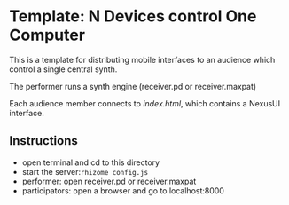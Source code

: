 # Template: N Devices control One Computer

This is a template for distributing mobile interfaces to an audience which control a single central synth.

The performer runs a synth engine (receiver.pd or receiver.maxpat)

Each audience member connects to *index.html*, which contains a NexusUI interface.




Instructions
--------------

- open terminal and cd to this directory
- start the server:`rhizome config.js` 
- performer: open receiver.pd or receiver.maxpat
- participators: open a browser and go to localhost:8000

